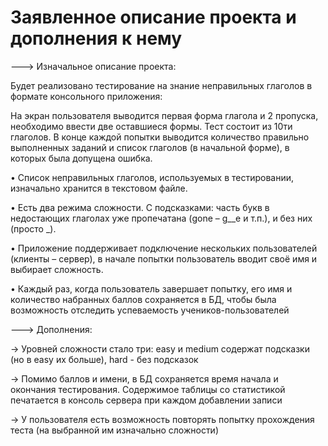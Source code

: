 # Заявленное описание проекта и дополнения к нему

---> Изначальное описание проекта:

Будет реализовано тестирование на знание неправильных глаголов в
формате консольного приложения:

На экран пользователя выводится первая форма глагола и 2 пропуска,
необходимо ввести две оставшиеся формы. Тест состоит из 10ти глаголов. В
конце каждой попытки выводится количество правильно выполненных
заданий и список глаголов (в начальной форме), в которых была допущена
ошибка.

• Список неправильных глаголов, используемых в тестировании,
изначально хранится в текстовом файле.

• Есть два режима сложности. С подсказками: часть букв в недостающих
глаголах уже пропечатана (gone – g__e и т.п.), и без них (просто _).

• Приложение поддерживает подключение нескольких пользователей
(клиенты – сервер), в начале попытки пользователь вводит своё имя и
выбирает сложность.

• Каждый раз, когда пользователь завершает попытку, его имя и
количество набранных баллов сохраняется в БД, чтобы была возможность
отследить успеваемость учеников-пользователей

---> Дополнения:

-> Уровней сложности стало три: easy и medium содержат подсказки (но в easy их больше),
hard - без подсказок

-> Помимо баллов и имени, в БД сохраняется время начала и окончания тестирования. Содержимое таблицы со статистикой печатается в консоль сервера при каждом добавлении записи

-> У пользователя есть возможность повторять попытку прохождения теста (на выбранной им изначально сложности)

